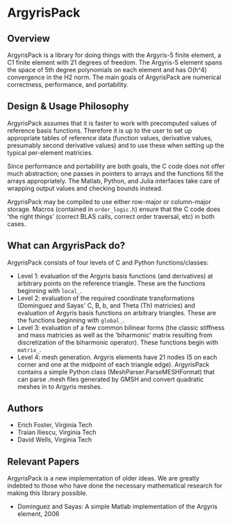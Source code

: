 ArgyrisPack
===========
Overview
--------
ArgyrisPack is a library for doing things with the Argyris-5 finite element, a 
C1 finite element with 21 degrees of freedom. The Argyris-5 element spans the
space of 5th degree polynomials on each element and has O(h^4) convergence in
the H2 norm. The main goals of ArgyrisPack are numerical correctness,
performance, and portability.

Design & Usage Philosophy
-------------------------
ArgyrisPack assumes that it is faster to work with precomputed values of
reference basis functions. Therefore it is up to the user to set up appropriate
tables of reference data (function values, derivative values, presumably second
derivative values) and to use these when setting up the typical per-element
matricies.

Since performance and portability are both goals, the C code does not offer
much abstraction; one passes in pointers to arrays and the functions fill the
arrays appropriately. The Matlab, Python, and Julia interfaces take care of
wrapping output values and checking bounds instead.

ArgyrisPack may be compiled to use either row-major or column-major storage.
Macros (contained in `order_logic.h`) ensure that the C code does 'the right
things' (correct BLAS calls, correct order traversal, etc) in both cases.

What can ArgyrisPack do?
------------------------
ArgyrisPack consists of four levels of C and Python functions/classes:
* Level 1: evaluation of the Argyris basis functions (and derivatives) at
  arbitrary points on the reference triangle. These are the functions beginning
  with `local_`.
* Level 2: evaluation of the required coordinate transformations (Dominguez and
  Sayas' C, B, b, and Theta (Th) matricies) and evaluation of Argyris basis
  functions on arbitrary triangles. These are the functions beginning with
  `global_`.
* Level 3: evaluation of a few common bilinear forms (the classic stiffness and
  mass matricies as well as the 'biharmonic' matrix resulting from
  discretization of the biharmonic operator). These functions begin with
  `matrix_`.
* Level 4: mesh generation. Argyris elements have 21 nodes (5 on each corner
  and one at the midpoint of each triangle edge). ArgyrisPack contains a simple
  Python class (MeshParser.ParseMESHFormat) that can parse .mesh files
  generated by GMSH and convert quadratic meshes in to Argyris meshes. 

Authors
-------
* Erich Foster, Virginia Tech
* Traian Iliescu, Virginia Tech
* David Wells, Virginia Tech

Relevant Papers
---------------
ArgyrisPack is a new implementation of older ideas. We are greatly indebted
to those who have done the necessary mathematical research for making this
library possible.

* Dominguez and Sayas: A simple Matlab implementation of the Argyris element,
  2006
